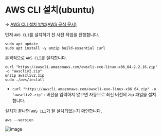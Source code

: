 # AWS CLI 설치(ubuntu)

=> [AWS CLI 설치 방법(AWS 공식 문서)](https://docs.aws.amazon.com/cli/latest/userguide/getting-started-install.html)

먼저 `AWS CLI`를 설치하기 전 사전 작업을 진행합니다.   
```
sudo apt update
sudo apt install -y unzip build-essential curl
```

본격적으로 `AWS CLI`를 설치합니다.   
```
curl "https://awscli.amazonaws.com/awscli-exe-linux-x86_64-2.2.16.zip" -o "awscliv2.zip"
unzip awscliv2.zip
sudo ./aws/install
```   
- `curl "https://awscli.amazonaws.com/awscli-exe-linux-x86_64.zip" -o "awscliv2.zip"` : 버전을 입력하지 않으면 자동으로 최신 버전의 zip 파일을 설치합니다.

설치가 끝나면 `AWS CLI`가 잘 설치되었는지 확인합니다.   
```
aws --version
```   
![image](https://user-images.githubusercontent.com/43658658/155829258-5de70fb7-b986-43da-99ba-f9d1de5ad266.png)

